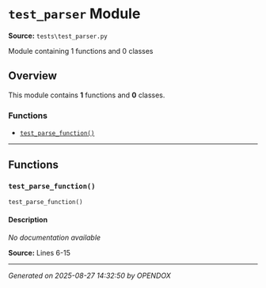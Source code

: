 # `test_parser` Module

**Source:** `tests\test_parser.py`

Module containing 1 functions and 0 classes

## Overview

This module contains **1** functions and **0** classes.

### Functions

- [`test_parse_function()`](#test_parse_function)

---

## Functions

### `test_parse_function()`

```python
test_parse_function()
```

#### Description

*No documentation available*

**Source:** Lines 6-15

---


*Generated on 2025-08-27 14:32:50 by OPENDOX*
